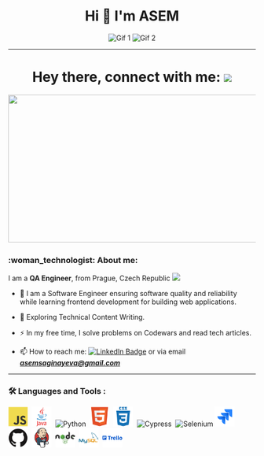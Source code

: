 <h1 align="center">Hi 👋 I'm ASEM</h1>
<div id="header" align="center">
  <img src="https://media.giphy.com/media/137EaR4vAOCn1S/giphy.gif" width="250" alt="Gif 1" />
  <img src="https://media.giphy.com/media/QpVUMRUJGokfqXyfa1/giphy.gif" width="250" alt="Gif 2" />
</div>

<hr /> 
<h1 align="center">
Hey there, connect with me:
<img src="https://media.giphy.com/media/hvRJCLFzcasrR4ia7z/giphy.gif" width="30px"/>
  
</h1>
<div align="center">
  <img src="https://media.giphy.com/media/R7LhjeNSLeOaYQZHe0/giphy-downsized-large.gif" width="750"  height="300" />
</div>

<h3 align="left">:woman_technologist: About me:</h3>

I am a **QA Engineer**, from Prague, Czech Republic <img src="https://media.giphy.com/media/WUlplcMpOCEmTGBtBW/giphy.gif" width="30">
- :telescope: I am a Software Engineer ensuring software quality and reliability while learning frontend development for building web applications.

- :seedling: Exploring Technical Content Writing.

- :zap: In my free time, I solve problems on Codewars and read tech articles.

- :mailbox: How to reach me: <a href="https://www.linkedin.com/in/assemgul-saginayeva/"><img src="https://img.shields.io/badge/LinkedIn-blue?logo=linkedin&logoColor=white" alt="LinkedIn Badge"/></a> or via email ***<asemsaginayeva@gmail.com>***


---

### :hammer_and_wrench: Languages and Tools :
<div>
<img src="https://github.com/devicons/devicon/blob/master/icons/javascript/javascript-original.svg" title="JavaScript" alt="JavaScript" width="40" height="40"/>&nbsp;
<img src="https://github.com/devicons/devicon/blob/master/icons/java/java-original-wordmark.svg" title="Java" alt="Java" width="40" height="40"/>&nbsp;
<img src="https://cdn.jsdelivr.net/gh/devicons/devicon@latest/icons/python/python-original-wordmark.svg" title="Python" alt="Python" width="40" height="40"/>&nbsp;
<img src="https://github.com/devicons/devicon/blob/master/icons/html5/html5-original.svg" title="HTML" alt="HTML" width="40" height="40"/>&nbsp;
<img src="https://github.com/devicons/devicon/blob/master/icons/css3/css3-plain-wordmark.svg"  title="CSS3" alt="CSS" width="40" height="40"/>&nbsp;
<img src="https://cdn.jsdelivr.net/gh/devicons/devicon@latest/icons/cypressio/cypressio-original-wordmark.svg" title="Cypress " alt="Cypress" width="40" height="40" />&nbsp;
<img src="https://www.selenium.dev/images/selenium_logo_square_green.png" title="Selenium " alt="Selenium" width="40" height="40"/> </a>
<img src="https://github.com/devicons/devicon/blob/master/icons/jira/jira-original.svg" title="JIRA "alt="JIRA"width="40" height="40"/>&nbsp;
<img src="https://github.com/devicons/devicon/blob/master/icons/github/github-original.svg" title="GitHub "alt="GitHub "width="40" height="40"/>&nbsp;
<img src="https://github.com/devicons/devicon/blob/master/icons/jenkins/jenkins-original.svg" title="Jenkins "alt="Jenkins "width="40" height="40"/>&nbsp;
<img src="https://github.com/devicons/devicon/blob/master/icons/nodejs/nodejs-original-wordmark.svg" title="NodeJS" alt="NodeJS" width="40" height="40"/>&nbsp;
<img src="https://github.com/devicons/devicon/blob/master/icons/mysql/mysql-original-wordmark.svg" title="MySQL"  alt="MySQL" width="40" height="40"/>&nbsp;
<img src="https://github.com/devicons/devicon/blob/master/icons/trello/trello-plain-wordmark.svg" title="Trello "alt="Trello "width="40" height="40"/>&nbsp;
